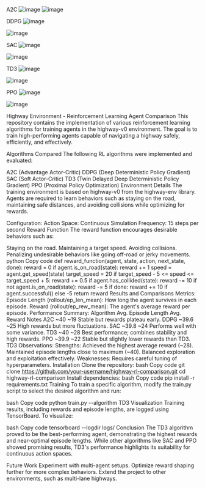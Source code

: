 A2C
![image](https://github.com/user-attachments/assets/2d92dbe7-cff1-48d7-9cd2-9ec4413bb428)
![image](https://github.com/user-attachments/assets/a9cd4a1a-c7fb-4561-911d-3abdd6b8c5f2)


DDPG
![image](https://github.com/user-attachments/assets/898012cc-c7a3-4bd2-bad3-af5cc05dd7f9)

![image](https://github.com/user-attachments/assets/9fa9f82d-4bac-40fa-b644-80d9f7cb3554)


SAC
![image](https://github.com/user-attachments/assets/f81a968b-8c56-46f4-8b35-d13bfabdf071)

![image](https://github.com/user-attachments/assets/a0ebde22-c5ad-4ee8-977a-1295216af9e3)


TD3
![image](https://github.com/user-attachments/assets/fe6abc08-159e-4c29-b17d-a4b4436c1fcd)

![image](https://github.com/user-attachments/assets/9ea047fd-1367-4ccd-8441-c449ea1161fe)


PPO
![image](https://github.com/user-attachments/assets/c6ad449d-7c97-452e-aae0-98da6bea94d3)

![image](https://github.com/user-attachments/assets/819454d2-3b91-46a4-8771-70916dad92ca)


Highway Environment - Reinforcement Learning Agent Comparison
This repository contains the implementation of various reinforcement learning algorithms for training agents in the highway-v0 environment. The goal is to train high-performing agents capable of navigating a highway safely, efficiently, and effectively.

Algorithms Compared
The following RL algorithms were implemented and evaluated:

A2C (Advantage Actor-Critic)
DDPG (Deep Deterministic Policy Gradient)
SAC (Soft Actor-Critic)
TD3 (Twin Delayed Deep Deterministic Policy Gradient)
PPO (Proximal Policy Optimization)
Environment Details
The training environment is based on highway-v0 from the highway-env library. Agents are required to learn behaviors such as staying on the road, maintaining safe distances, and avoiding collisions while optimizing for rewards.

Configuration:
Action Space: Continuous
Simulation Frequency: 15 steps per second
Reward Function
The reward function encourages desirable behaviors such as:

Staying on the road.
Maintaining a target speed.
Avoiding collisions.
Penalizing undesirable behaviors like going off-road or jerky movements.
python
Copy code
def reward_function(agent, state, action, next_state, done):
    reward = 0
    if agent.is_on_road(state):
        reward += 1
    speed = agent.get_speed(state)
    target_speed = 20
    if target_speed - 5 <= speed <= target_speed + 5:
        reward += 0.5
    if agent.has_collided(state):
        reward -= 10
    if not agent.is_on_road(state):
        reward -= 5
    if done:
        reward += 10 if agent.successful() else -5
    return reward
Results and Comparisons
Metrics:
Episode Length (rollout/ep_len_mean): How long the agent survives in each episode.
Reward (rollout/ep_rew_mean): The agent's average reward per episode.
Performance Summary:
Algorithm	Avg. Episode Length	Avg. Reward	Notes
A2C	~40	~19	Stable but rewards plateau early.
DDPG	~39.6	~25	High rewards but more fluctuations.
SAC	~39.8	~24	Performs well with some variance.
TD3	~40	~28	Best performance; combines stability and high rewards.
PPO	~39.9	~22	Stable but slightly lower rewards than TD3.
TD3 Observations:
Strengths:
Achieved the highest average reward (~28).
Maintained episode lengths close to maximum (~40).
Balanced exploration and exploitation effectively.
Weaknesses:
Requires careful tuning of hyperparameters.
Installation
Clone the repository:
bash
Copy code
git clone https://github.com/your-username/highway-rl-comparison.git
cd highway-rl-comparison
Install dependencies:
bash
Copy code
pip install -r requirements.txt
Training
To train a specific algorithm, modify the train.py script to select the desired algorithm and run:

bash
Copy code
python train.py --algorithm TD3
Visualization
Training results, including rewards and episode lengths, are logged using TensorBoard. To visualize:

bash
Copy code
tensorboard --logdir logs/
Conclusion
The TD3 algorithm proved to be the best-performing agent, demonstrating the highest rewards and near-optimal episode lengths. While other algorithms like SAC and PPO showed promising results, TD3's performance highlights its suitability for continuous action spaces.

Future Work
Experiment with multi-agent setups.
Optimize reward shaping further for more complex behaviors.
Extend the project to other environments, such as multi-lane highways.
